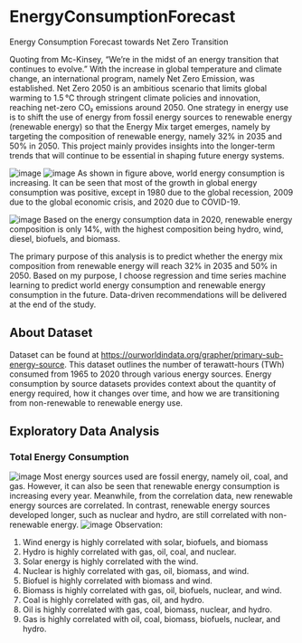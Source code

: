 # EnergyConsumptionForecast
Energy Consumption Forecast towards Net Zero Transition

Quoting from Mc-Kinsey, “We’re in the midst of an energy transition that continues to evolve.”
With the increase in global temperature and climate change, an international program, namely Net Zero Emission, was established. Net Zero 2050 is an ambitious scenario that limits global warming to 1.5 °C through stringent climate policies and innovation, reaching net-zero CO₂ emissions around 2050. One strategy in energy use is to shift the use of energy from fossil energy sources to renewable energy (renewable energy) so that the Energy Mix target emerges, namely by targeting the composition of renewable energy, namely 32% in 2035 and 50% in 2050. This project mainly provides insights into the longer-term trends that will continue to be essential in shaping future energy systems.

![image](https://user-images.githubusercontent.com/97785087/171768216-f4d64550-fee7-40bb-a537-ba31f1dc7cf0.png)
![image](https://user-images.githubusercontent.com/97785087/171768224-2d7e0be6-cf9f-405f-9b45-d7f9e32d660a.png)
As shown in figure above, world energy consumption is increasing. It can be seen that most of the growth in global energy consumption was positive, except in 1980 due to the global recession, 2009 due to the global economic crisis, and 2020 due to COVID-19.

![image](https://user-images.githubusercontent.com/97785087/171768296-5ef92359-aeca-406e-95b6-82f11af4b9ec.png)
Based on the energy consumption data in 2020, renewable energy composition is only 14%, with the highest composition being hydro, wind, diesel, biofuels, and biomass.

The primary purpose of this analysis is to predict whether the energy mix composition from renewable energy will reach 32% in 2035 and 50% in 2050. Based on my purpose, I choose regression and time series machine learning to predict world energy consumption and renewable energy consumption in the future. Data-driven recommendations will be delivered at the end of the study.

## About Dataset
Dataset can be found at https://ourworldindata.org/grapher/primary-sub-energy-source. This dataset outlines the number of terawatt-hours (TWh) consumed from 1965 to 2020 through various energy sources. Energy consumption by source datasets provides context about the quantity of energy required, how it changes over time, and how we are transitioning from non-renewable to renewable energy use.

## Exploratory Data Analysis
### Total Energy Consumption
![image](https://user-images.githubusercontent.com/97785087/171768566-915ad9bd-124d-4778-882a-ce4e815019b8.png)
Most energy sources used are fossil energy, namely oil, coal, and gas. However, it can also be seen that renewable energy consumption is increasing every year. Meanwhile, from the correlation data, new renewable energy sources are correlated. In contrast, renewable energy sources developed longer, such as nuclear and hydro, are still correlated with non-renewable energy.
![image](https://user-images.githubusercontent.com/97785087/171768608-9017da2b-47d1-4913-8749-25dbbd5bc5e4.png)
Observation:
1.	 Wind energy is highly correlated with solar, biofuels, and biomass
2.	 Hydro is highly correlated with gas, oil, coal, and nuclear.
3.	 Solar energy is highly correlated with the wind.
4.	 Nuclear is highly correlated with gas, oil, biomass, and wind.
5.	 Biofuel is highly correlated with biomass and wind.
6.	 Biomass is highly correlated with gas, oil, biofuels, nuclear, and wind.
7.	 Coal is highly correlated with gas, oil, and hydro.
8.	 Oil is highly correlated with gas, coal, biomass, nuclear, and hydro.
9.	 Gas is highly correlated with oil, coal, biomass, biofuels, nuclear, and hydro.
